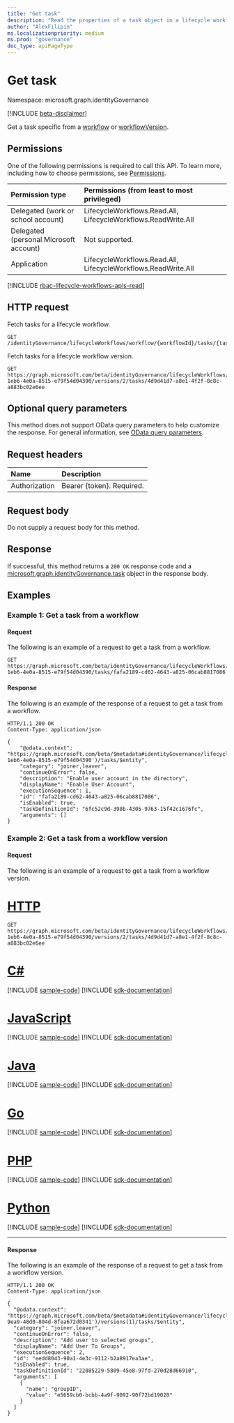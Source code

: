 ```yaml
---
title: "Get task"
description: "Read the properties of a task object in a lifecycle workflow."
author: "AlexFilipin"
ms.localizationpriority: medium
ms.prod: "governance"
doc_type: apiPageType
---
```


# Get task

Namespace: microsoft.graph.identityGovernance

[!INCLUDE [beta-disclaimer](../../includes/beta-disclaimer.md)]

Get a task specific from a [workflow](../resources/identitygovernance-workflow.md) or [workflowVersion](../resources/identitygovernance-workflowversion.md).

## Permissions

One of the following permissions is required to call this API. To learn more, including how to choose permissions, see [Permissions](/graph/permissions-reference).

|Permission type|Permissions (from least to most privileged)|
|:---|:---|
|Delegated (work or school account)|LifecycleWorkflows.Read.All, LifecycleWorkflows.ReadWrite.All|
|Delegated (personal Microsoft account)|Not supported.|
|Application|LifecycleWorkflows.Read.All, LifecycleWorkflows.ReadWrite.All|

[!INCLUDE [rbac-lifecycle-workflows-apis-read](../includes/rbac-for-apis/rbac-lifecycle-workflows-apis-read.md)]

## HTTP request

Fetch tasks for a lifecycle workflow.
<!-- {
  "blockType": "ignored"
}
-->
``` http
GET /identityGovernance/lifecycleWorkflows/workflow/{workflowId}/tasks/{taskId}
```

Fetch tasks for a lifecycle workflow version.

<!-- {
  "blockType": "ignored",
  "sampleKeys": ["156ce798-1eb6-4e0a-8515-e79f54d04390", "2", "4d9d41d7-a8e1-4f2f-8c8c-a883bc02e6ee"]
}
-->
``` http
GET https://graph.microsoft.com/beta/identityGovernance/lifecycleWorkflows/workflows/156ce798-1eb6-4e0a-8515-e79f54d04390/versions/2/tasks/4d9d41d7-a8e1-4f2f-8c8c-a883bc02e6ee
```

## Optional query parameters

This method does not support OData query parameters to help customize the response. For general information, see [OData query parameters](/graph/query-parameters).

## Request headers

|Name|Description|
|:---|:---|
|Authorization|Bearer {token}. Required.|

## Request body

Do not supply a request body for this method.

## Response

If successful, this method returns a `200 OK` response code and a [microsoft.graph.identityGovernance.task](../resources/identitygovernance-task.md) object in the response body.

## Examples

### Example 1: Get a task from a workflow

#### Request

The following is an example of a request to get a task from a workflow.
<!-- {
  "blockType": "request",
  "name": "lifecycleworkflows_get_workflow_task"
}
-->
``` http
GET https://graph.microsoft.com/beta/identityGovernance/lifecycleWorkflows/workflow/156ce798-1eb6-4e0a-8515-e79f54d04390/tasks/fafa2189-cd62-4643-a825-06cab8817086
```

#### Response

The following is an example of the response of a request to get a task from a workflow.

<!-- {
  "blockType": "response",
  "truncated": true,
  "@odata.type": "microsoft.graph.identityGovernance.task"
}
-->
``` http
HTTP/1.1 200 OK
Content-Type: application/json

{
    "@odata.context": "https://graph.microsoft.com/beta/$metadata#identityGovernance/lifecycleWorkflows/workflows('156ce798-1eb6-4e0a-8515-e79f54d04390')/tasks/$entity",
    "category": "joiner,leaver",
    "continueOnError": false,
    "description": "Enable user account in the directory",
    "displayName": "Enable User Account",
    "executionSequence": 1,
    "id": "fafa2189-cd62-4643-a825-06cab8817086",
    "isEnabled": true,
    "taskDefinitionId": "6fc52c9d-398b-4305-9763-15f42c1676fc",
    "arguments": []
}
```

### Example 2: Get a task from a workflow version

#### Request

The following is an example of a request to get a task from a workflow version.

# [HTTP](#tab/http)
<!-- {
  "blockType": "request",
  "name": "lifecycleworkflows_get_workflowVersion_task",
  "sampleKeys": ["156ce798-1eb6-4e0a-8515-e79f54d04390", "2", "4d9d41d7-a8e1-4f2f-8c8c-a883bc02e6ee"]
}
-->
``` http
GET https://graph.microsoft.com/beta/identityGovernance/lifecycleWorkflows/workflows/156ce798-1eb6-4e0a-8515-e79f54d04390/versions/2/tasks/4d9d41d7-a8e1-4f2f-8c8c-a883bc02e6ee
```

# [C#](#tab/csharp)
[!INCLUDE [sample-code](../includes/snippets/csharp/lifecycleworkflows-get-workflowversion-task-csharp-snippets.md)]
[!INCLUDE [sdk-documentation](../includes/snippets/snippets-sdk-documentation-link.md)]

# [JavaScript](#tab/javascript)
[!INCLUDE [sample-code](../includes/snippets/javascript/lifecycleworkflows-get-workflowversion-task-javascript-snippets.md)]
[!INCLUDE [sdk-documentation](../includes/snippets/snippets-sdk-documentation-link.md)]

# [Java](#tab/java)
[!INCLUDE [sample-code](../includes/snippets/java/lifecycleworkflows-get-workflowversion-task-java-snippets.md)]
[!INCLUDE [sdk-documentation](../includes/snippets/snippets-sdk-documentation-link.md)]

# [Go](#tab/go)
[!INCLUDE [sample-code](../includes/snippets/go/lifecycleworkflows-get-workflowversion-task-go-snippets.md)]
[!INCLUDE [sdk-documentation](../includes/snippets/snippets-sdk-documentation-link.md)]

# [PHP](#tab/php)
[!INCLUDE [sample-code](../includes/snippets/php/lifecycleworkflows-get-workflowversion-task-php-snippets.md)]
[!INCLUDE [sdk-documentation](../includes/snippets/snippets-sdk-documentation-link.md)]

# [Python](#tab/python)
[!INCLUDE [sample-code](../includes/snippets/python/lifecycleworkflows-get-workflowversion-task-python-snippets.md)]
[!INCLUDE [sdk-documentation](../includes/snippets/snippets-sdk-documentation-link.md)]

---

#### Response

The following is an example of the response of a request to get a task from a workflow version.

<!-- {
  "blockType": "response",
  "truncated": true,
  "@odata.type": "microsoft.graph.identityGovernance.task"
}
-->
``` http
HTTP/1.1 200 OK
Content-Type: application/json

{
  "@odata.context": "https://graph.microsoft.com/beta/$metadata#identityGovernance/lifecycleWorkflows/workflows('14879e66-9ea9-48d0-804d-8fea672d0341')/versions(1)/tasks/$entity",
  "category": "joiner,leaver",
  "continueOnError": false,
  "description": "Add user to selected groups",
  "displayName": "Add User To Groups",
  "executionSequence": 2,
  "id": "eedd8043-90a1-4e3c-9112-b2a8917ea3ae",
  "isEnabled": true,
  "taskDefinitionId": "22085229-5809-45e8-97fd-270d28d66910",
  "arguments": [
    {
      "name": "groupID",
      "value": "e5659cb0-bcbb-4a9f-9092-90f72bd19028"
    }
  ]
}
```
